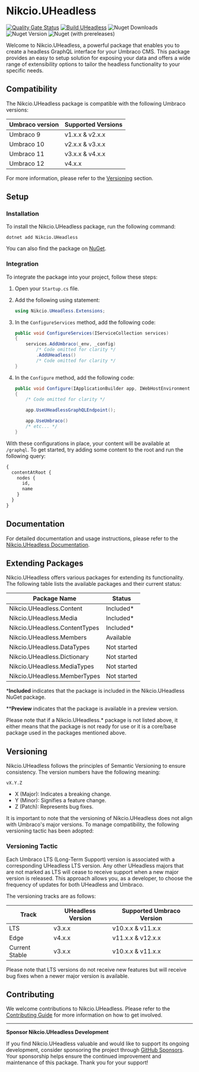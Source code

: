 # Nikcio.UHeadless

[![Quality Gate Status](https://sonarcloud.io/api/project_badges/measure?project=nikcio_Nikcio.UHeadless&metric=alert_status)](https://sonarcloud.io/summary/new_code?id=nikcio_Nikcio.UHeadless)
[![Build UHeadless](https://github.com/nikcio/Nikcio.UHeadless/actions/workflows/build.yml/badge.svg)](https://github.com/nikcio/Nikcio.UHeadless/actions/workflows/build.yml)
![Nuget Downloads](https://img.shields.io/nuget/dt/Nikcio.UHeadless?color=%230078d7&label=Nuget%20downloads&logo=Nuget)
![Nuget Version](https://img.shields.io/nuget/v/Nikcio.UHeadless?label=Stable%20version)
![Nuget (with prereleases)](https://img.shields.io/nuget/vpre/Nikcio.UHeadless?label=Prerelease%20version)

Welcome to Nikcio.UHeadless, a powerful package that enables you to create a headless GraphQL interface for your Umbraco CMS. This package provides an easy to setup solution for exposing your data and offers a wide range of extensibility options to tailor the headless functionality to your specific needs.

## Compatibility

The Nikcio.UHeadless package is compatible with the following Umbraco versions:

| Umbraco version      | Supported Versions    |
|----------------------|-----------------------|
| Umbraco 9            | v1.x.x & v2.x.x       |
| Umbraco 10           | v2.x.x & v3.x.x       |
| Umbraco 11           | v3.x.x & v4.x.x       |
| Umbraco 12           | v4.x.x                |

For more information, please refer to the [Versioning](#versioning) section.

## Setup

### Installation

To install the Nikcio.UHeadless package, run the following command:

```shell
dotnet add Nikcio.UHeadless
```

You can also find the package on [NuGet](https://www.nuget.org/packages/Nikcio.UHeadless).

### Integration

To integrate the package into your project, follow these steps:

1. Open your `Startup.cs` file.
2. Add the following using statement:

   ```csharp
   using Nikcio.UHeadless.Extensions;
   ```

3. In the `ConfigureServices` method, add the following code:

   ```csharp
   public void ConfigureServices(IServiceCollection services)
   {
       services.AddUmbraco(_env, _config)
           /* Code omitted for clarity */
           .AddUHeadless()
           /* Code omitted for clarity */
   }
   ```

4. In the `Configure` method, add the following code:

   ```csharp
   public void Configure(IApplicationBuilder app, IWebHostEnvironment env)
   {
       /* Code omitted for clarity */

       app.UseUHeadlessGraphQLEndpoint();

       app.UseUmbraco()
       /* etc... */
   }
   ```

With these configurations in place, your content will be available at `/graphql`. To get started, try adding some content to the root and run the following query:

```graphql
{
  contentAtRoot {
    nodes {
      id,
      name
    }
  }
}
```

## Documentation

For detailed documentation and usage instructions, please refer to the [Nikcio.UHeadless Documentation](https://nikcio.github.io/Nikcio.UHeadless).

## Extending Packages

Nikcio.UHeadless offers various packages for extending its functionality. The following table lists the available packages and their current status:

| Package Name                      | Status       |
| --------------------------------- | ------------ |
| Nikcio.UHeadless.Content          | Included*    |
| Nikcio.UHeadless.Media            | Included*    |
| Nikcio.UHeadless.ContentTypes     | Included*    |
| Nikcio.UHeadless.Members          | Available    |
| Nikcio.UHeadless.DataTypes        | Not started  |
| Nikcio.UHeadless.Dictionary       | Not started  |
| Nikcio.UHeadless.MediaTypes       | Not started  |
| Nikcio.UHeadless.MemberTypes      | Not started  |

\***Included** indicates that the package is included in the Nikcio.UHeadless NuGet package.

\*\***Preview** indicates that the package is available in a preview version.

Please note that if a Nikcio.UHeadless.\* package is not listed above, it either means that the package is not ready for use or it is a core/base package used in the packages mentioned above.

## Versioning

Nikcio.UHeadless follows the principles of Semantic Versioning to ensure consistency. The version numbers have the following meaning:

```
vX.Y.Z
```

- X (Major): Indicates a breaking change.
- Y (Minor): Signifies a feature change.
- Z (Patch): Represents bug fixes.

It is important to note that the versioning of Nikcio.UHeadless does not align with Umbraco's major versions. To manage compatibility, the following versioning tactic has been adopted:

### Versioning Tactic

Each Umbraco LTS (Long-Term Support) version is associated with a corresponding UHeadless LTS version. Any other UHeadless majors that are not marked as LTS will cease to receive support when a new major version is released. This approach allows you, as a developer, to choose the frequency of updates for both UHeadless and Umbraco.

The versioning tracks are as follows:

| Track           | UHeadless Version | Supported Umbraco Version |
| --------------- | ----------------- | ------------------------- |
| LTS             | v3.x.x            | v10.x.x & v11.x.x         |
| Edge            | v4.x.x            | v11.x.x & v12.x.x         |
| Current Stable  | v3.x.x            | v10.x.x & v11.x.x         |

Please note that LTS versions do not receive new features but will receive bug fixes when a newer major version is available.

## Contributing

We welcome contributions to Nikcio.UHeadless. Please refer to the [Contributing Guide](CONTRIBUTING.md) for more information on how to get involved.

---

**Sponsor Nikcio.UHeadless Development**

If you find Nikcio.UHeadless valuable and would like to support its ongoing development, consider sponsoring the project through [GitHub Sponsors](https://github.com/sponsors/nikcio/). Your sponsorship helps ensure the continued improvement and maintenance of this package. Thank you for your support!